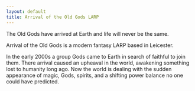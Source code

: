 ```yaml
---
layout: default
title: Arrival of the Old Gods LARP
---
```


The Old Gods have arrived at Earth and life will never be the same.

Arrival of the Old Gods is a modern fantasy LARP based in Leicester.

In the early 2000s a group Gods came to Earth in search of faithful to join them. There arrival caused an upheaval in the world, awakening something lost to humanity long ago. Now the world is dealing with the sudden appearance of magic, Gods, spirits, and a shifting power balance no one could have predicted.